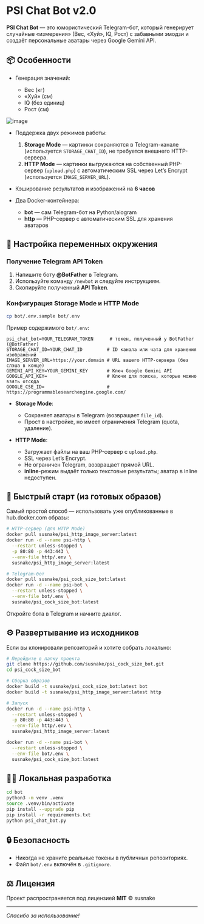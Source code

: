 # PSI Chat Bot v2.0

**PSI Chat Bot** — это юмористический Telegram-бот, который генерирует случайные «измерения» (Вес, «Хуй», IQ, Рост) с забавными эмодзи и создаёт персональные аватары через Google Gemini API.

## 📦 Особенности

* Генерация значений:

  * Вес (кг)
  * «Хуй» (см)
  * IQ (без единиц)
  * Рост (см)

![image](https://github.com/user-attachments/assets/d469007a-9f62-4866-80b4-ef119927160f)


    
* Поддержка двух режимов работы:

  1. **Storage Mode** — картинки сохраняются в Telegram-канале (используется `STORAGE_CHAT_ID`), не требуется внешнего HTTP-сервера.
  2. **HTTP Mode** — картинки выгружаются на собственный PHP-сервер (`upload.php`) с автоматическим SSL через Let’s Encrypt (используется `IMAGE_SERVER_URL`).
* Кэширование результатов и изображений на **6 часов**
* Два Docker-контейнера:

  * **bot** — сам Telegram-бот на Python/aiogram
  * **http** — PHP-сервер с автоматическим SSL для хранения аватаров

## 🔑 Настройка переменных окружения

### Получение Telegram API Token

1. Напишите боту **@BotFather** в Telegram.
2. Используйте команду `/newbot` и следуйте инструкциям.
3. Скопируйте полученный **API Token**.

### Конфигурация Storage Mode и HTTP Mode

```bash
cp bot/.env.sample bot/.env
```

Пример содержимого `bot/.env`:

```dotenv
psi_chat_bot=YOUR_TELEGRAM_TOKEN      # токен, полученный у BotFather (@BotFather)
STORAGE_CHAT_ID=YOUR_CHAT_ID         # ID канала или чата для хранения изображений
IMAGE_SERVER_URL=https://your.domain # URL вашего HTTP-сервера (без слэша в конце)
GEMINI_API_KEY=YOUR_GEMINI_KEY       # Ключ Google Gemini API
GOOGLE_API_KEY=                      # Ключи для поиска, которые можно взять отсюда 
GOOGLE_CSE_ID=                       # https://programmablesearchengine.google.com/
```

* **Storage Mode**:

  * Сохраняет аватары в Telegram (возвращает `file_id`).
  * Прост в настройке, но имеет ограничения Telegram (quota, удаление).
* **HTTP Mode**:

  * Загружает файлы на ваш PHP-сервер с `upload.php`.
  * SSL через Let’s Encrypt.
  * Не ограничен Telegram, возвращает прямой URL.
  * **inline**-режим выдаёт только текстовые результаты; аватар в inline недоступен.

## 🚀 Быстрый старт (из готовых образов)

Самый простой способ — использовать уже опубликованные в hub.docker.com образы:

```bash
# HTTP-сервер (для HTTP Mode)
docker pull susnake/psi_http_image_server:latest
docker run -d --name psi-http \
  --restart unless-stopped \
  -p 80:80 -p 443:443 \
  --env-file http/.env \
  susnake/psi_http_image_server:latest

# Telegram-бот
docker pull susnake/psi_cock_size_bot:latest
docker run -d --name psi-bot \
  --restart unless-stopped \
  --env-file bot/.env \
  susnake/psi_cock_size_bot:latest
```

Откройте бота в Telegram и начните диалог.

## ⚙️ Развертывание из исходников

Если вы клонировали репозиторий и хотите собрать локально:

```bash
# Перейдите в папку проекта
git clone https://github.com/susnake/psi_cock_size_bot.git
cd psi_cock_size_bot

# Сборка образов
docker build -t susnake/psi_cock_size_bot:latest bot
docker build -t susnake/psi_http_image_server:latest http

# Запуск
docker run -d --name psi-http \
  --restart unless-stopped \
  -p 80:80 -p 443:443 \
  --env-file http/.env \
  susnake/psi_http_image_server:latest

docker run -d --name psi-bot \
  --restart unless-stopped \
  --env-file bot/.env \
  susnake/psi_cock_size_bot:latest
```

## 🧑‍💻 Локальная разработка

```bash
cd bot
python3 -m venv .venv
source .venv/bin/activate
pip install --upgrade pip
pip install -r requirements.txt
python psi_chat_bot.py
```

## 🔒 Безопасность

* Никогда не храните реальные токены в публичных репозиториях.
* Файл `bot/.env` включён в `.gitignore`.

## ⚖️ Лицензия

Проект распространяется под лицензией **MIT** © susnake

---

*Спасибо за использование!*
